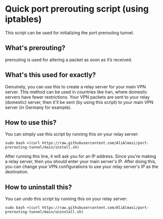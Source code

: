 # Quick port prerouting script (using iptables)

This script can be used for initializing the port prerouting tunnel.

## What's prerouting?

prerouting is used for altering a packet as soon as it’s received.

## What's this used for exactly?

Genuinely, you can use this to create a relay server for your main VPN server. This method can be used in countries like Iran, where domestic servers have fewer restrictions. Your VPN packets are sent to your relay (domestic) server, then it'll be sent (by using this script) to your main VPN server (in Germany for example).

## How to use this?

You can simply use this script by running this on your relay server:

```plaintext
sudo bash <(curl https://raw.githubusercontent.com/AliAlmasi/port-prerouting-tunnel/main/install.sh)
```

After running this line, it will ask you for an IP address. Since you're making a relay server, then you should enter your main server's IP. After doing this, you can change your VPN configurations to use your relay server's IP as the destination.

## How to uninstall this?

You can undo this script by running this on your relay server:

```plaintext
sudo bash <(curl https://raw.githubusercontent.com/AliAlmasi/port-prerouting-tunnel/main/uninstall.sh)
```
